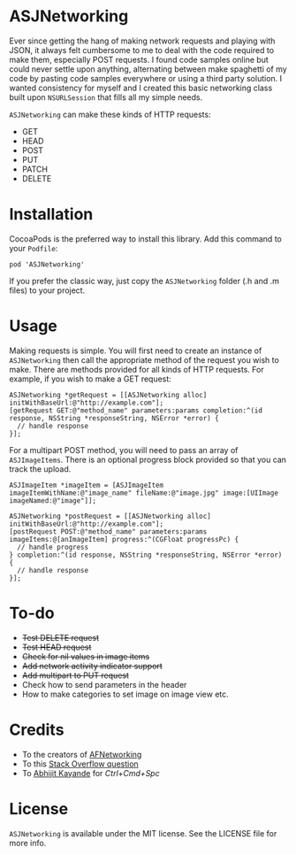 # ASJNetworking

Ever since getting the hang of making network requests and playing with JSON, it always felt cumbersome to me to deal with the code required to make them, especially POST requests. I found code samples online but could never settle upon anything, alternating between make spaghetti of my code by pasting code samples everywhere or using a third party solution. I wanted consistency for myself and I created this basic networking class built upon `NSURLSession` that fills all my simple needs.

`ASJNetworking` can make these kinds of HTTP requests:
* GET
* HEAD
* POST
* PUT
* PATCH
* DELETE

# Installation

CocoaPods is the preferred way to install this library. Add this command to your `Podfile`:

```
pod 'ASJNetworking'
```

If you prefer the classic way, just copy the `ASJNetworking` folder (.h and .m files) to your project.

# Usage

Making requests is simple. You will first need to create an instance of `ASJNetworking` then call the appropriate method of the request you wish to make. There are methods provided for all kinds of HTTP requests. For example, if you wish to make a GET request: 

```objc
ASJNetworking *getRequest = [[ASJNetworking alloc] initWithBaseUrl:@"http://example.com"];
[getRequest GET:@"method_name" parameters:params completion:^(id response, NSString *responseString, NSError *error) {
  // handle response
}];
```

For a multipart POST method, you will need to pass an array of `ASJImageItems`. There is an optional progress block provided so that you can track the upload.

```objc
ASJImageItem *imageItem = [ASJImageItem imageItemWithName:@"image_name" fileName:@"image.jpg" image:[UIImage imageNamed:@"image"]];

ASJNetworking *postRequest = [[ASJNetworking alloc] initWithBaseUrl:@"http://example.com"];
[postRequest POST:@"method_name" parameters:params imageItems:@[anImageItem] progress:^(CGFloat progressPc) {
  // handle progress
} completion:^(id response, NSString *responseString, NSError *error) {
  // handle response
}];
```

# To-do
- ~~Test DELETE request~~
- ~~Test HEAD request~~
- ~~Check for nil values in image items~~
- ~~Add network activity indicator support~~
- ~~Add multipart to PUT request~~
- Check how to send parameters in the header
- How to make categories to set image on image view etc.

# Credits

- To the creators of [AFNetworking](https://github.com/AFNetworking/AFNetworking)
- To this [Stack Overflow question](http://stackoverflow.com/questions/19099448/send-post-request-using-nsurlsession)
- To [Abhijit Kayande](https://github.com/Abhijit-Kayande) for *Ctrl+Cmd+Spc*

# License

`ASJNetworking` is available under the MIT license. See the LICENSE file for more info.
